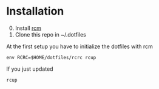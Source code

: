# Installation

0. Install [rcm](https://github.com/thoughtbot/rcm)
0. Clone this repo in ~/.dotfiles

At the first setup you have to initialize the dotfiles with rcm

	env RCRC=$HOME/dotfiles/rcrc rcup

If you just updated

    rcup
